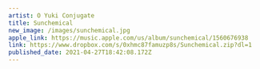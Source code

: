```yaml
---
artist: O Yuki Conjugate
title: Sunchemical
new_image: /images/sunchemical.jpg
apple_link: https://music.apple.com/us/album/sunchemical/1560676938
link: https://www.dropbox.com/s/0xhmc87famuzp8s/Sunchemical.zip?dl=1
published_date: 2021-04-27T18:42:08.172Z
---
```


